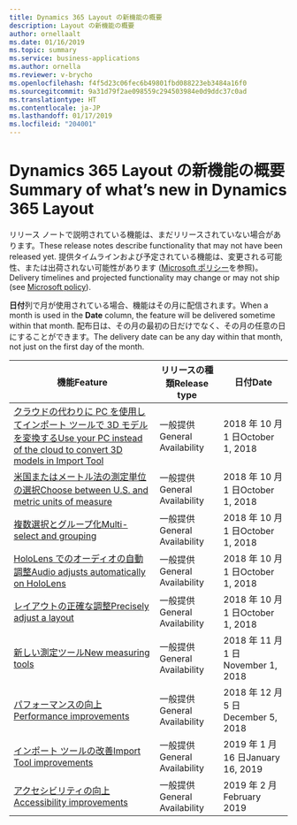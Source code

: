 ```yaml
---
title: Dynamics 365 Layout の新機能の概要
description: Layout の新機能の概要
author: ornellaalt
ms.date: 01/16/2019
ms.topic: summary
ms.service: business-applications
ms.author: ornella
ms.reviewer: v-brycho
ms.openlocfilehash: f4f5d23c06fec6b49801fbd088223eb3484a16f0
ms.sourcegitcommit: 9a31d79f2ae098559c294503984e0d9ddc37c0ad
ms.translationtype: HT
ms.contentlocale: ja-JP
ms.lasthandoff: 01/17/2019
ms.locfileid: "204001"
---
```

# <a name="summary-of-whats-new-in-dynamics-365-layout"></a><span data-ttu-id="2bd4d-103">Dynamics 365 Layout の新機能の概要</span><span class="sxs-lookup"><span data-stu-id="2bd4d-103">Summary of what’s new in Dynamics 365 Layout</span></span>

<span data-ttu-id="2bd4d-104">リリース ノートで説明されている機能は、まだリリースされていない場合があります。</span><span class="sxs-lookup"><span data-stu-id="2bd4d-104">These release notes describe functionality that may not have been released yet.</span></span> <span data-ttu-id="2bd4d-105">提供タイムラインおよび予定されている機能は、変更される可能性、または出荷されない可能性があります ([Microsoft ポリシー](https://go.microsoft.com/fwlink/p/?linkid=2007332)を参照)。</span><span class="sxs-lookup"><span data-stu-id="2bd4d-105">Delivery timelines and projected functionality may change or may not ship (see [Microsoft policy](https://go.microsoft.com/fwlink/p/?linkid=2007332)).</span></span>

<span data-ttu-id="2bd4d-106">**日付**列で月が使用されている場合、機能はその月に配信されます。</span><span class="sxs-lookup"><span data-stu-id="2bd4d-106">When a month is used in the **Date** column, the feature will be delivered sometime within that month.</span></span> <span data-ttu-id="2bd4d-107">配布日は、その月の最初の日だけでなく、その月の任意の日にすることができます。</span><span class="sxs-lookup"><span data-stu-id="2bd4d-107">The delivery date can be any day within that month, not just on the first day of the month.</span></span>


| <span data-ttu-id="2bd4d-108">**機能**</span><span class="sxs-lookup"><span data-stu-id="2bd4d-108">**Feature**</span></span>                                                 | <span data-ttu-id="2bd4d-109">**リリースの種類**</span><span class="sxs-lookup"><span data-stu-id="2bd4d-109">**Release type**</span></span>     | <span data-ttu-id="2bd4d-110">**日付**</span><span class="sxs-lookup"><span data-stu-id="2bd4d-110">**Date**</span></span> |
|-------------------------------------------------------------|----------------------|--------------------------|
| [<span data-ttu-id="2bd4d-111">クラウドの代わりに PC を使用してインポート ツールで 3D モデルを変換する</span><span class="sxs-lookup"><span data-stu-id="2bd4d-111">Use your PC instead of the cloud to convert 3D models in Import Tool</span></span>](import-tool-PC-option.md)  | <span data-ttu-id="2bd4d-112">一般提供</span><span class="sxs-lookup"><span data-stu-id="2bd4d-112">General Availability</span></span> | <span data-ttu-id="2bd4d-113">2018 年 10 月 1 日</span><span class="sxs-lookup"><span data-stu-id="2bd4d-113">October 1, 2018</span></span>|
| [<span data-ttu-id="2bd4d-114">米国またはメートル法の測定単位の選択</span><span class="sxs-lookup"><span data-stu-id="2bd4d-114">Choose between U.S. and metric units of measure</span></span>](unit-measure.md)             | <span data-ttu-id="2bd4d-115">一般提供</span><span class="sxs-lookup"><span data-stu-id="2bd4d-115">General Availability</span></span> | <span data-ttu-id="2bd4d-116">2018 年 10 月 1 日</span><span class="sxs-lookup"><span data-stu-id="2bd4d-116">October 1, 2018</span></span>             |
| [<span data-ttu-id="2bd4d-117">複数選択とグループ化</span><span class="sxs-lookup"><span data-stu-id="2bd4d-117">Multi-select and grouping</span></span>](multi-select.md)                       | <span data-ttu-id="2bd4d-118">一般提供</span><span class="sxs-lookup"><span data-stu-id="2bd4d-118">General Availability</span></span> | <span data-ttu-id="2bd4d-119">2018 年 10 月 1 日</span><span class="sxs-lookup"><span data-stu-id="2bd4d-119">October 1, 2018</span></span>             |
| [<span data-ttu-id="2bd4d-120">HoloLens でのオーディオの自動調整</span><span class="sxs-lookup"><span data-stu-id="2bd4d-120">Audio adjusts automatically on HoloLens</span></span>](dynamics-audio.md)        | <span data-ttu-id="2bd4d-121">一般提供</span><span class="sxs-lookup"><span data-stu-id="2bd4d-121">General Availability</span></span> | <span data-ttu-id="2bd4d-122">2018 年 10 月 1 日</span><span class="sxs-lookup"><span data-stu-id="2bd4d-122">October 1, 2018</span></span>             |
| [<span data-ttu-id="2bd4d-123">レイアウトの正確な調整</span><span class="sxs-lookup"><span data-stu-id="2bd4d-123">Precisely adjust a layout</span></span>](precisely-realign-layout.md) | <span data-ttu-id="2bd4d-124">一般提供</span><span class="sxs-lookup"><span data-stu-id="2bd4d-124">General Availability</span></span> | <span data-ttu-id="2bd4d-125">2018 年 10 月 1 日</span><span class="sxs-lookup"><span data-stu-id="2bd4d-125">October 1, 2018</span></span>    |
| [<span data-ttu-id="2bd4d-126">新しい測定ツール</span><span class="sxs-lookup"><span data-stu-id="2bd4d-126">New measuring tools</span></span>](measurement-tools.md)            | <span data-ttu-id="2bd4d-127">一般提供</span><span class="sxs-lookup"><span data-stu-id="2bd4d-127">General Availability</span></span> | <span data-ttu-id="2bd4d-128">2018 年 11 月 1 日</span><span class="sxs-lookup"><span data-stu-id="2bd4d-128">November 1, 2018</span></span>               |
| [<span data-ttu-id="2bd4d-129">パフォーマンスの向上</span><span class="sxs-lookup"><span data-stu-id="2bd4d-129">Performance improvements</span></span>](performance-mode-setting.md)            | <span data-ttu-id="2bd4d-130">一般提供</span><span class="sxs-lookup"><span data-stu-id="2bd4d-130">General Availability</span></span> | <span data-ttu-id="2bd4d-131">2018 年 12 月 5 日</span><span class="sxs-lookup"><span data-stu-id="2bd4d-131">December 5, 2018</span></span>               |
| [<span data-ttu-id="2bd4d-132">インポート ツールの改善</span><span class="sxs-lookup"><span data-stu-id="2bd4d-132">Import Tool improvements</span></span>](import-tool.md)|<span data-ttu-id="2bd4d-133">一般提供</span><span class="sxs-lookup"><span data-stu-id="2bd4d-133">General Availability</span></span>|<span data-ttu-id="2bd4d-134">2019 年 1 月 16 日</span><span class="sxs-lookup"><span data-stu-id="2bd4d-134">January 16, 2019</span></span>|
| [<span data-ttu-id="2bd4d-135">アクセシビリティの向上</span><span class="sxs-lookup"><span data-stu-id="2bd4d-135">Accessibility improvements</span></span>](accessibility.md)            | <span data-ttu-id="2bd4d-136">一般提供</span><span class="sxs-lookup"><span data-stu-id="2bd4d-136">General Availability</span></span> | <span data-ttu-id="2bd4d-137">2019 年 2 月</span><span class="sxs-lookup"><span data-stu-id="2bd4d-137">February 2019</span></span>               |


